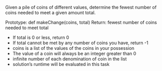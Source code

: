 Given a pile of coins of different values, determine the fewest number of coins needed to meet a given amount total.

Prototype: def makeChange(coins, total)
Return: fewest number of coins needed to meet total
* If total is 0 or less, return 0
* If total cannot be met by any number of coins you have, return -1
* coins is a list of the values of the coins in your possession
* The value of a coin will always be an integer greater than 0
* infinite number of each denomination of coin in the list
* solution’s runtime will be evaluated in this task
